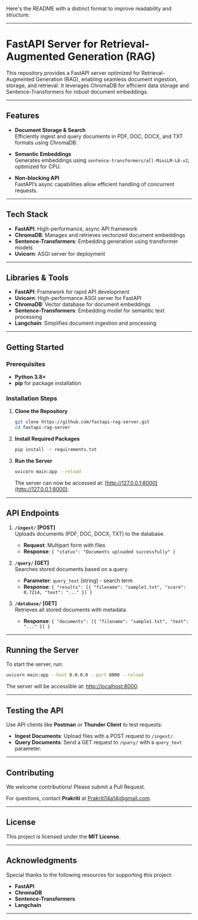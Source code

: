 Here's the README with a distinct format to improve readability and structure:

---

# **FastAPI Server for Retrieval-Augmented Generation (RAG)**

This repository provides a FastAPI server optimized for Retrieval-Augmented Generation (RAG), enabling seamless document ingestion, storage, and retrieval. It leverages ChromaDB for efficient data storage and Sentence-Transformers for robust document embeddings.

---

## **Features**

- **Document Storage & Search**  
  Efficiently ingest and query documents in PDF, DOC, DOCX, and TXT formats using ChromaDB.
  
- **Semantic Embeddings**  
  Generates embeddings using `sentence-transformers/all-MiniLM-L6-v2`, optimized for CPU.

- **Non-blocking API**  
  FastAPI’s async capabilities allow efficient handling of concurrent requests.

---

## **Tech Stack**

- **FastAPI**: High-performance, async API framework
- **ChromaDB**: Manages and retrieves vectorized document embeddings
- **Sentence-Transformers**: Embedding generation using transformer models
- **Uvicorn**: ASGI server for deployment

---

## **Libraries & Tools**

- **FastAPI**: Framework for rapid API development
- **Uvicorn**: High-performance ASGI server for FastAPI
- **ChromaDB**: Vector database for document embeddings
- **Sentence-Transformers**: Embedding model for semantic text processing
- **Langchain**: Simplifies document ingestion and processing

---

## **Getting Started**

### **Prerequisites**

- **Python 3.8+**
- **pip** for package installation

### **Installation Steps**

1. **Clone the Repository**  
   ```bash
   git clone https://github.com/fastapi-rag-server.git
   cd fastapi-rag-server
   ```

2. **Install Required Packages**  
   ```bash
   pip install -r requirements.txt
   ```

3. **Run the Server**  
   ```bash
   uvicorn main:app --reload
   ```

   The server can now be accessed at: [http://127.0.0.1:8000](http://127.0.0.1:8000).

---

## **API Endpoints**

1. **`/ingest/` [POST]**  
   Uploads documents (PDF, DOC, DOCX, TXT) to the database.
   - **Request**: Multipart form with files
   - **Response**: `{ "status": "Documents uploaded successfully" }`

2. **`/query/` [GET]**  
   Searches stored documents based on a query.
   - **Parameter**: `query_text` (string) - search term
   - **Response**: `{ "results": [{ "filename": "sample1.txt", "score": 0.7214, "text": "..." }] }`

3. **`/database/` [GET]**  
   Retrieves all stored documents with metadata.
   - **Response**: `{ "documents": [{ "filename": "sample1.txt", "text": "..." }] }`

---

## **Running the Server**

To start the server, run:

```bash
uvicorn main:app --host 0.0.0.0 --port 8000 --reload
```

The server will be accessible at: [http://localhost:8000](http://localhost:8000).

---

## **Testing the API**

Use API clients like **Postman** or **Thunder Client** to test requests:

- **Ingest Documents**: Upload files with a POST request to `/ingest/`.
- **Query Documents**: Send a GET request to `/query/` with a `query_text` parameter.

---

## **Contributing**

We welcome contributions! Please submit a Pull Request.

For questions, contact **Prakriti** at [Prakriti14a14j@gmail.com](mailto:Prakriti14a14j@gmail.com).

---

## **License**

This project is licensed under the **MIT License**.

---

## **Acknowledgments**

Special thanks to the following resources for supporting this project:

- **FastAPI**
- **ChromaDB**
- **Sentence-Transformers**
- **Langchain**

---
